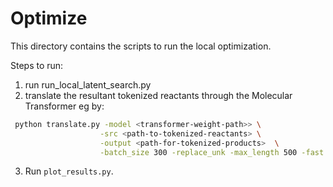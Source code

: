 # Optimize 
This directory contains the scripts to run the local optimization.

Steps to run:
1. run run_local_latent_search.py
2. translate the resultant tokenized reactants through the Molecular Transformer eg by:
```bash
 python translate.py -model <transformer-weight-path>> \
                    -src <path-to-tokenized-reactants> \
                    -output <path-for-tokenized-products>  \
                    -batch_size 300 -replace_unk -max_length 500 -fast -gpu 1 -n_best 5
```
3. Run `plot_results.py`.